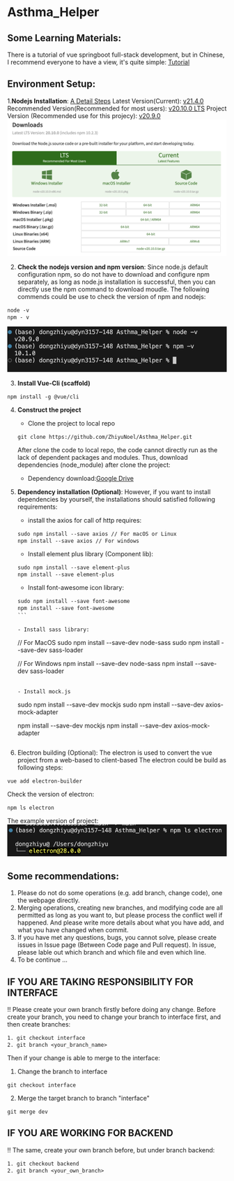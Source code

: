 # Asthma_Helper

## Some Learning Materials:
There is a tutorial of vue springboot full-stack development, but in Chinese, I recommend everyone to have a view, it's quite simple:
[Tutorial](https://www.cnblogs.com/GoodHelper/p/8430422.html)

## Environment Setup:

1.**Nodejs Installation**: [A Detail Steps](https://blog.csdn.net/ZHANGYANG_1109/article/details/121229581)
Latest Version(Current): [v21.4.0](https://nodejs.org/en)
Recommended Version(Recommended for most users): [v20.10.0 LTS](https://nodejs.org/en/download)
Project Version (Recommended use for this projecy): [v20.9.0](https://nodejs.org/en/blog/release/v20.9.0)
![Example page](images_MD/download_page.png)

2. **Check the nodejs version and npm version**:
Since node.js default configuration npm, so do not have to download and configure npm separately, as long as node.js installation is successful, then you can directly use the npm command to download moudle.
The following commends could be use to check the version of npm and nodejs:
```
node -v
npm - v
```
![version check result](images_MD/version_check.png)

3. **Install Vue-Cli (scaffold)**
```
npm install -g @vue/cli
```

4. **Construct the project**
    - Clone the project to local repo
    ```
    git clone https://github.com/ZhiyuNoel/Asthma_Helper.git
    ```
    After clone the code to local repo, the code cannot directly run as the lack of dependent packages and modules. Thus, download dependencies (node_module) after clone the project:
    - Dependency download:[Google Drive](https://drive.google.com/drive/folders/1TW9JJ3D9O6ctM_kChVQl8tpSerUVHDTB?usp=share_link)

5. **Dependency installation (Optional)**: 
    However, if you want to install dependencies by yourself, the installations should satisfied following requirements:
    - install the axios for call of http requires:
    ```
    sudo npm install --save axios // For macOS or Linux
    npm install --save axios // For windows
    ```

    - Install element plus library (Component lib):
    ```
    sudo npm install --save element-plus
    npm install --save element-plus
    ```

    - Install font-awesome icon library:
    ```
    sudo npm install --save font-awesome
    npm install --save font-awesome
    ```　

    - Install sass library:
    ```
    // For MacOS
    sudo npm install --save-dev node-sass
    sudo npm install --save-dev sass-loader

    // For Windows
    npm install --save-dev node-sass
    npm install --save-dev sass-loader
    ```

    - Install mock.js
    ```
    sudo npm install --save-dev mockjs
    sudo npm install --save-dev axios-mock-adapter

    npm install --save-dev mockjs
    npm install --save-dev axios-mock-adapter
    ```

6. Electron building (Optional):
The electron is used to convert the vue project from a web-based to client-based
The electron could be build as following steps:
```
vue add electron-builder
```

Check the version of electron:
```
npm ls electron
```

The example version of project:
![](images_MD/electron_version.png)


## Some recommendations:
1. Please do not do some operations (e.g. add branch, change code), one the webpage directly.
2. Merging operations, creating new branches, and modifying code are all permitted as long as you want to, but please process the conflict well if happened. And please write more details about what you have add, and what you have changed when commit.
3. If you have met any questions, bugs, you cannot solve, please create issues in Issue page (Between Code page and Pull request). In issue, please lable out which branch and which file and even which line.
4. To be continue ...

## IF YOU ARE TAKING RESPONSIBILITY FOR INTERFACE
!! Please create your own branch firstly before doing any change.
Before create your branch, you need to change your branch to interface first, and then create branches:
```
1. git checkout interface
2. git branch <your_branch_name>
```

Then if your change is able to merge to the interface: 
1. Change the branch to interface 
```
git checkout interface
```
2. Merge the target branch to branch "interface"
```
git merge dev
```

## IF YOU ARE WORKING FOR BACKEND
!! The same, create your own branch before, but under branch backend:
```
1. git checkout backend
2. git branch <your_own_branch>
```